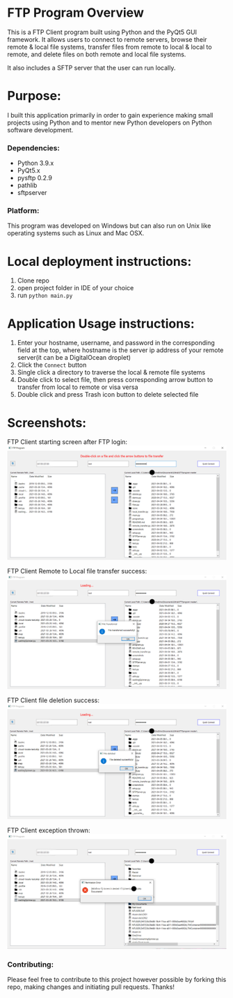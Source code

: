 # FTP Program Overview
This is a FTP Client program built using Python and the PyQt5 GUI framework. It allows users to connect to remote servers, browse their remote & local file systems, transfer files from remote to local & local to remote, and delete files on both remote and local file systems.

It also includes a SFTP server that the user can run locally.

# Purpose:
I built this application primarily in order to gain experience making small projects using Python and to mentor new Python developers on Python software development. 

### Dependencies:
* Python 3.9.x
* PyQt5.x
* pysftp 0.2.9
* pathlib
* sftpserver

### Platform:
This program was developed on Windows but can also run on Unix like operating systems such as Linux and Mac OSX. 

# Local deployment instructions: 
1. Clone repo
2. open project folder in IDE of your choice  
3. run ```python main.py```

# Application Usage instructions:
1. Enter your hostname, username, and password in the corresponding field at the top, where hostname is the server ip address of your remote server(it can be a DigitalOcean droplet)
2. Click the ```Connect``` button 
3. Single click a directory to traverse the local & remote file systems
4. Double click to select file, then press corresponding arrow button to transfer from local to remote or visa versa 
5. Double click and press Trash icon button to delete selected file

# Screenshots: 
FTP Client starting screen after FTP login: 
![FTP Client starting screen after FTP login](https://github.com/ShehanAT/FTPprogram/blob/master/screenshots/client_starting_screen.png)

FTP Client Remote to Local file transfer success:
![FTP Client file transfer success](https://github.com/ShehanAT/FTPprogram/blob/master/screenshots/remote_to_local_transfer.png)

FTP Client file deletion success:
![FTP Client file delete](https://github.com/ShehanAT/FTPprogram/blob/master/screenshots/delete_success.png)

FTP Client exception thrown:
![FTP Client exception thrown](https://github.com/ShehanAT/FTPprogram/blob/master/screenshots/exception_thrown.png)

### Contributing:
Please feel free to contribute to this project however possible by forking this repo, making changes and initiating pull requests. Thanks!
